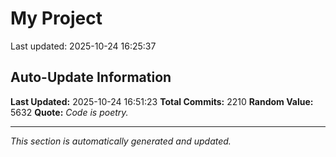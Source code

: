 # My Project


Last updated: 2025-10-24 16:25:37









































































































































































































































































































































































































































































































































































































































































































































































































































































































































































































































































































































































































































































































































































































































































































































































































































































































































































































































































































































































































































































































































































































































































































































































































































































































































































































































































































## Auto-Update Information

**Last Updated:** 2025-10-24 16:51:23
**Total Commits:** 2210
**Random Value:** 5632
**Quote:** _Code is poetry._

---
_This section is automatically generated and updated._